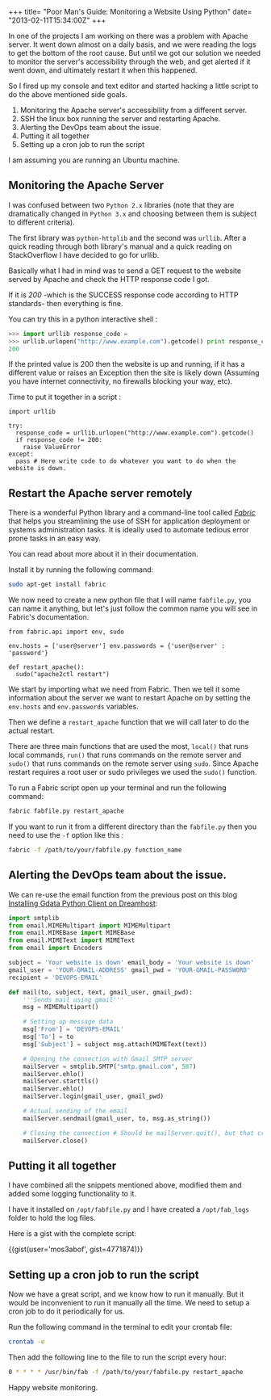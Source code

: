 +++
title= "Poor Man's Guide: Monitoring a Website Using Python"
date= "2013-02-11T15:34:00Z"
+++

In one of the projects I am working on there was a problem with Apache server.
It went down almost on a daily basis, and we were reading the logs to get the
bottom of the root cause. But until we got our solution we needed to monitor the
server's accessibility through the web, and get alerted if it went down, and
ultimately restart it when this happened.

So I fired up my console and text editor and started hacking a little script to
do the above mentioned side goals.

1. Monitoring the Apache server's accessibility from a different server.
2. SSH the linux box running the server and restarting Apache.
3. Alerting the DevOps team about the issue.
4. Putting it all together
5. Setting up a cron job to run the script

I am assuming you are running an Ubuntu machine.

## Monitoring the Apache Server

I was confused between two `Python 2.x` libraries (note that they are
dramatically changed in `Python 3.x` and choosing between them is subject to
different criteria).

The first library was `python-httplib` and the second was `urllib`. After a
quick reading through both library's manual and a quick reading on StackOverflow
I have decided to go for urllib.

Basically what I had in mind was to send a GET request to the website served by
Apache and check the HTTP response code I got.

If it is _200_ -which is the SUCCESS response code according to HTTP standards-
then everything is fine.

You can try this in a python interactive shell :

```python
>>> import urllib response_code =
>>> urllib.urlopen("http://www.example.com").getcode() print response_code
200
```

If the printed value is 200 then the website is up and running, if it has a
different value or raises an Exception then the site is likely down (Assuming
you have internet connectivity, no firewalls blocking your way, etc).

Time to put it together in a script :

```python,linenos
import urllib

try:
  response_code = urllib.urlopen("http://www.example.com").getcode()
  if response_code != 200:
    raise ValueError
except:
  pass # Here write code to do whatever you want to do when the website is down.
```

## Restart the Apache server remotely

There is a wonderful Python library and a command-line tool called _[Fabric][]_
that helps you streamlining the use of SSH for application deployment or systems
administration tasks. It is ideally used to automate tedious error prone tasks
in an easy way.

You can read about more about it in their documentation.

Install it by running the following command:

```bash
sudo apt-get install fabric
```

We now need to create a new python file that I will name `fabfile.py`, you can
name it anything, but let's just follow the common name you will see in Fabric's
documentation.

```python,linenos
from fabric.api import env, sudo

env.hosts = ['user@server'] env.passwords = {'user@server' : 'password'}

def restart_apache():
  sudo("apache2ctl restart")
```

We start by importing what we need from Fabric. Then we tell it some information
about the server we want to restart Apache on by setting the `env.hosts` and
`env.passwords` variables.

Then we define a `restart_apache` function that we will call later to do the
actual restart.

There are three main functions that are used the most, `local()` that runs local
commands, `run()` that runs commands on the remote server and `sudo()` that runs
commands on the remote server using `sudo`. Since Apache restart requires a root
user or sudo privileges we used the `sudo()` function.

To run a Fabric script open up your terminal and run the following command:

```bash
fabric fabfile.py restart_apache
```

If you want to run it from a different directory than the `fabfile.py` then you
need to use the `-f` option like this :

```bash
fabric -f /path/to/your/fabfile.py function_name
```

## Alerting the DevOps team about the issue.

We can re-use the email function from the previous post on this blog [Installing
Gdata Python Client on Dreamhost][]:

```python
import smtplib
from email.MIMEMultipart import MIMEMultipart
from email.MIMEBase import MIMEBase
from email.MIMEText import MIMEText
from email import Encoders

subject = 'Your website is down' email_body = 'Your website is down'
gmail_user = 'YOUR-GMAIL-ADDRESS' gmail_pwd = 'YOUR-GMAIL-PASSWORD'
recipient = 'DEVOPS-EMAIL'

def mail(to, subject, text, gmail_user, gmail_pwd):
    '''Sends mail using gmail'''
    msg = MIMEMultipart()

    # Setting up message data
    msg['From'] = 'DEVOPS-EMAIL'
    msg['To'] = to
    msg['Subject'] = subject msg.attach(MIMEText(text))

    # Opening the connection with Gmail SMTP server
    mailServer = smtplib.SMTP("smtp.gmail.com", 587)
    mailServer.ehlo()
    mailServer.starttls()
    mailServer.ehlo()
    mailServer.login(gmail_user, gmail_pwd)

    # Actual sending of the email
    mailServer.sendmail(gmail_user, to, msg.as_string())

    # Closing the connection # Should be mailServer.quit(), but that crashes
    mailServer.close()
```

## Putting it all together

I have combined all the snippets mentioned above, modified them and added some
logging functionality to it.

I have it installed on `/opt/fabfile.py` and I have created a `/opt/fab_logs`
folder to hold the log files.

Here is a gist with the complete script:

{{gist(user='mos3abof', gist=4771874)}}

## Setting up a cron job to run the script

Now we have a great script, and we know how to run it manually. But it would be
inconvenient to run it manually all the time. We need to setup a cron job to do
it periodically for us.

Run the following command in the terminal to edit your crontab file:

```bash
crontab -e
```

Then add the following line to the file to run the script every hour:

```bash
0 * * * * /usr/bin/fab -f /path/to/your/fabfile.py restart_apache
```

Happy website monitoring.

[fabric]: http://docs.fabfile.org/en/1.5/
[installing gdata python client on dreamhost]: https://mosab.co.uk/installing-gdata-python-client-on-dreamhost.html
